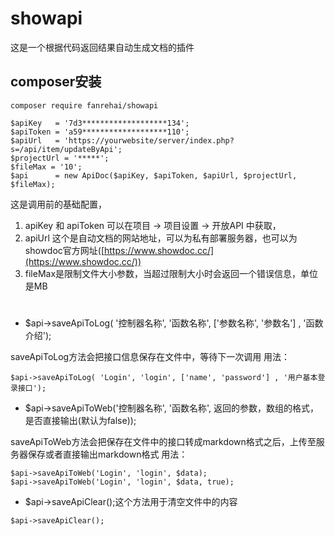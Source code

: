 # showapi
这是一个根据代码返回结果自动生成文档的插件

## composer安装
```
composer require fanrehai/showapi
```

```
$apiKey   = '7d3*******************134';
$apiToken = 'a59*******************110';
$apiUrl   = 'https://yourwebsite/server/index.php?s=/api/item/updateByApi';
$projectUrl = '*****';
$fileMax = '10';
$api      = new ApiDoc($apiKey, $apiToken, $apiUrl, $projectUrl, $fileMax);
```
这是调用前的基础配置，
1. apiKey 和 apiToken 可以在项目 -> 项目设置 -> 开放API 中获取，
2. apiUrl 这个是自动文档的网站地址，可以为私有部署服务器，也可以为showdoc官方网址([https://www.showdoc.cc/](https://www.showdoc.cc/))
3. fileMax是限制文件大小参数，当超过限制大小时会返回一个错误信息，单位是MB

#
- $api->saveApiToLog( '控制器名称', '函数名称', ['参数名称', '参数名'] , '函数介绍');

saveApiToLog方法会把接口信息保存在文件中，等待下一次调用
用法：
```
$api->saveApiToLog( 'Login', 'login', ['name', 'password'] , '用户基本登录接口');
```

- $api->saveApiToWeb('控制器名称', '函数名称', 返回的参数，数组的格式，是否直接输出(默认为false));

saveApiToWeb方法会把保存在文件中的接口转成markdown格式之后，上传至服务器保存或者直接输出markdown格式
用法：
```
$api->saveApiToWeb('Login', 'login', $data);
$api->saveApiToWeb('Login', 'login', $data, true);
```

- $api->saveApiClear();这个方法用于清空文件中的内容
```
$api->saveApiClear();
```

